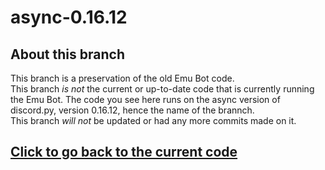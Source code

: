 # async-0.16.12
## About this branch
This branch is a preservation of the old Emu Bot code.  
This branch *is not* the current or up-to-date code that is currently running the Emu Bot. 
The code you see here runs on the async version of discord.py, version 0.16.12, hence the name of the brannch.  
This branch *will not* be updated or had any more commits made on it.  
## [Click to go back to the current code](https://github.com/CapClumsy/emubot)